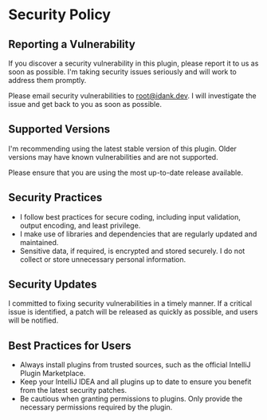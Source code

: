 # Security Policy

## Reporting a Vulnerability

If you discover a security vulnerability in this plugin, please report it to us as soon as possible. I'm taking security issues seriously and will work to address them promptly.

Please email security vulnerabilities to [root@idank.dev](mailto:root@idank.dev). I will investigate the issue and get back to you as soon as possible.

## Supported Versions

I'm recommending using the latest stable version of this plugin. Older versions may have known vulnerabilities and are not supported.

Please ensure that you are using the most up-to-date release available.

## Security Practices

- I follow best practices for secure coding, including input validation, output encoding, and least privilege.
- I make use of libraries and dependencies that are regularly updated and maintained.
- Sensitive data, if required, is encrypted and stored securely. I do not collect or store unnecessary personal information.

## Security Updates

I committed to fixing security vulnerabilities in a timely manner. If a critical issue is identified, a patch will be released as quickly as possible, and users will be notified.

## Best Practices for Users

- Always install plugins from trusted sources, such as the official IntelliJ Plugin Marketplace.
- Keep your IntelliJ IDEA and all plugins up to date to ensure you benefit from the latest security patches.
- Be cautious when granting permissions to plugins. Only provide the necessary permissions required by the plugin.
